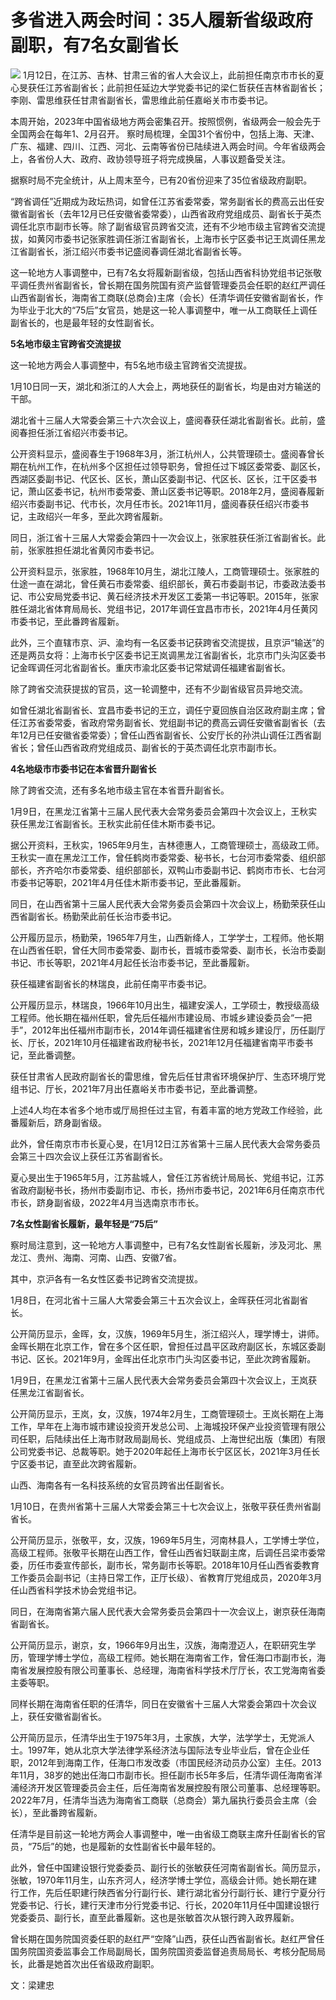 # 多省进入两会时间：35人履新省级政府副职，有7名女副省长

![](https://inews.gtimg.com/newsapp_bt/0/15608425984/1000)
1月12日，在江苏、吉林、甘肃三省的省人大会议上，此前担任南京市市长的夏心旻获任江苏省副省长；此前担任延边大学党委书记的梁仁哲获任吉林省副省长；李刚、雷思维获任甘肃省副省长，雷思维此前任嘉峪关市市委书记。

本周开始，2023年中国省级地方两会密集召开。按照惯例，省级两会一般会先于全国两会在每年1、2月召开。
察时局梳理，全国31个省份中，包括上海、天津、广东、福建、四川、江西、河北、云南等省份已陆续进入两会时间。今年省级两会上，各省份人大、政府、政协领导班子将完成换届，人事议题备受关注。

据察时局不完全统计，从上周末至今，已有20省份迎来了35位省级政府副职。

“跨省调任”近期成为政坛热词，如曾任江苏省委常委，常务副省长的费高云出任安徽省副省长（去年12月已任安徽省委常委），山西省政府党组成员、副省长于英杰调任北京市副市长等。除了副省级官员跨省交流，还有不少地市级主官跨省交流提拔，如黄冈市委书记张家胜调任浙江省副省长，上海市长宁区委书记王岚调任黑龙江省副省长，浙江绍兴市委书记盛阅春调任湖北省副省长等。

这一轮地方人事调整中，已有7名女将履新副省级，包括山西省科协党组书记张敬平调任贵州省副省长，曾长期在国务院国有资产监督管理委员会任职的赵红严调任山西省副省长，海南省工商联(总商会)主席（会长）任清华调任安徽省副省长，作为毕业于北大的“75后”女官员，她是这一轮人事调整中，唯一从工商联任上调任副省长的，也是最年轻的女性副省长。

**5名地市级主官跨省交流提拔**

这一轮地方两会人事调整中，有5名地市级主官跨省交流提拔。

1月10日同一天，湖北和浙江的人大会上，两地获任的副省长，均是由对方输送的干部。

湖北省十三届人大常委会第三十六次会议上，盛阅春获任湖北省副省长。此前，盛阅春担任浙江省绍兴市委书记。

公开资料显示，盛阅春生于1968年3月，浙江杭州人，公共管理硕士。盛阅春曾长期在杭州工作，在杭州多个区担任过领导职务，曾担任过下城区委常委、副区长，西湖区委副书记、代区长、区长，萧山区委副书记、代区长、区长，江干区委书记，萧山区委书记，杭州市委常委、萧山区委书记等职。2018年2月，盛阅春履新绍兴市委副书记、代市长，次月任市长。2021年11月，盛阅春获任绍兴市委书记，主政绍兴一年多，至此次跨省履新。

同日，浙江省十三届人大常委会第四十一次会议上，张家胜获任浙江省副省长。此前，张家胜担任湖北省黄冈市委书记。

公开资料显示，张家胜，1968年10月生，湖北江陵人，工商管理硕士。张家胜的仕途一直在湖北，曾任黄石市委常委、组织部长，黄石市委副书记，市委政法委书记、市公安局党委书记、黄石经济技术开发区工委第一书记等职。2015年，张家胜任湖北省体育局局长、党组书记，2017年调任宜昌市市长，2021年4月任黄冈市委书记，至此番跨省履新。

此外，三个直辖市京、沪、渝均有一名区委书记获跨省交流提拔，且京沪“输送”的还是两员女将：上海市长宁区委书记王岚调黑龙江省副省长，北京市门头沟区委书记金晖调任河北省副省长。重庆市渝北区委书记常斌调任福建省副省长。

除了跨省交流获提拔的官员，这一轮调整中，还有不少副省级官员异地交流。

如曾任湖北省副省长、宜昌市委书记的王立，调任宁夏回族自治区政府副主席；曾任江苏省委常委，省政府常务副省长、党组副书记的费高云调任安徽省副省长（去年12月已任安徽省委常委）；曾任山西省副省长、公安厅长的孙洪山调任江西省副省长；曾任山西省政府党组成员、副省长的于英杰调任北京市副市长。

**4名地级市市委书记在本省晋升副省长**

除了跨省交流，还有多名地市级主官在本省晋升副省长。

1月9日，在黑龙江省第十三届人民代表大会常务委员会第四十次会议上，王秋实获任黑龙江省副省长。王秋实此前任佳木斯市委书记。

据公开资料，王秋实，1965年9月生，吉林德惠人，工商管理硕士，高级政工师。王秋实一直在黑龙江工作，曾任鹤岗市委常委、秘书长，七台河市委常委、组织部部长，齐齐哈尔市委常委、组织部部长，双鸭山市委副书记、鹤岗市市长、七台河市委书记等职，2021年4月任佳木斯市委书记，至此番履新。

同日，在山西省第十三届人民代表大会常务委员会第四十次会议上，杨勤荣获任山西省副省长。杨勤荣此前任长治市委书记。

公开履历显示，杨勤荣，1965年7月生，山西新绛人，工学学士，工程师。他长期在山西省任职，曾任大同市委常委、副市长，晋城市委常委、副市长，长治市委副书记、市长等职，2021年4月起任长治市委书记，至此番履新。

获任福建省副省长的林瑞良，此前任南平市委书记。

公开履历显示，林瑞良，1966年10月出生，福建安溪人，工学硕士，教授级高级工程师。他长期在福州任职，曾先后任福州市建设局、市城乡建设委员会“一把手”，2012年出任福州市副市长，2014年调任福建省住房和城乡建设厅，历任副厅长、厅长，2021年10月任福建省政府秘书长，2021年12月任福建省南平市委书记，至此番调整。

获任甘肃省人民政府副省长的雷思维，曾先后任甘肃省环境保护厅、生态环境厅党组书记、厅长，2021年7月出任嘉峪关市市委书记，至此番调整。

上述4人均在本省多个地市或厅局担任过主官，有着丰富的地方党政工作经验，此番履新后，跻身副省级。

此外，曾任南京市市长夏心旻，在1月12日江苏省第十三届人民代表大会常务委员会第三十四次会议上获任江苏省副省长。

夏心旻出生于1965年5月，江苏盐城人，曾任江苏省统计局局长、党组书记，江苏省政府副秘书长，扬州市委副市记、市长，扬州市委书记，2021年6月任南京市代市长，跻身副省级，2022年4月当选南京市市长。

**7名女性副省长履新，最年轻是“75后”**

察时局注意到，这一轮地方人事调整中，已有7名女性副省长履新，涉及河北、黑龙江、贵州、海南、河南、山西、安徽7省。

其中，京沪各有一名女性区委书记跨省交流提拔。

1月8日，在河北省十三届人大常委会第三十五次会议上，金晖获任河北省副省长。

公开简历显示，金晖，女，汉族，1969年5月生，浙江绍兴人，理学博士，讲师。金晖长期在北京工作，曾在多个区任职，曾担任过昌平区政府副区长，东城区委副书记、区长。2021年9月，金晖出任北京市门头沟区委书记，至此次跨省履新。

1月9日，在黑龙江省第十三届人民代表大会常务委员会第四十次会议上，王岚获任黑龙江省副省长。

公开简历显示，王岚，女，汉族，1974年2月生，工商管理硕士。王岚长期在上海工作，早年在上海市城市建设投资开发总公司、上海城投环保产业投资管理有限公司任职，后陆续出任上海市财政局副局长、党组成员、上海世纪出版（集团）有限公司党委书记、总裁等职。她于2020年起任上海市长宁区区长，2021年3月任长宁区委书记，直至此次跨省履新。

山西、海南各有一名科技系统的女官员跨省出任副省长。

1月10日，在贵州省第十三届人大常委会第三十七次会议上，张敬平获任贵州省副省长。

公开简历显示，张敬平，女，汉族，1969年5月生，河南林县人，工学博士学位，高级工程师。张敬平长期在山西工作，曾任山西省妇联副主席，后调任吕梁市委常委，历任市委宣传部长，副市长，常务副市长等职。2018年10月任山西省委教育工作委员会副书记（主持日常工作，正厅长级）、省教育厅党组成员，2020年3月任山西省科学技术协会党组书记。

同日，在海南省第六届人民代表大会常务委员会第四十一次会议上，谢京获任海南省副省长。

公开简历显示，谢京，女，1966年9月出生，汉族，海南澄迈人，在职研究生学历，管理学博士学位，高级工程师。她长期在海南省工作，曾任海口市副市长，海南省发展控股有限公司董事长、总经理，海南省科学技术厅厅长，农工党海南省委主委等职。

同样长期在海南省任职的任清华，同日在安徽省十三届人大常委会第四十次会议上，获任安徽省副省长。

公开简历显示，任清华出生于1975年3月，土家族，大学，法学学士，无党派人士。1997年，她从北京大学法律学系经济法与国际法专业毕业后，曾在企业任职，2012年到海南工作，任海口市发改委（市国民经济动员办公室）主任。2013年11月，38岁的她出任海口市副市长。担任副市长5年多后，任清华调任海南省洋浦经济开发区管理委员会主任，后任海南省发展控股有限公司董事、总经理等职。2022年7月，任清华当选为海南省工商联（总商会）第九届执行委员会主席（会长），至此番跨省履新。

任清华是目前这一轮地方两会人事调整中，唯一由省级工商联主席升任副省长的官员，“75后”的她，也是履新的女性副省长中最年轻的。

此外，曾任中国建设银行党委委员、副行长的张敏获任河南省副省长。简历显示，张敏，1970年11月生，山东齐河人，经济学博士学位，高级会计师。她长期在建行工作，先后任职建行陕西省分行副行长、建行湖北省分行副行长、建行宁夏分行党委书记、行长，建行天津市分行党委书记、行长，2020年11月任中国建设银行党委委员、副行长，直至此番履新。这也是张敏首次从银行跨入政界履新。

曾长期在国务院国资委任职的赵红严“空降”山西，获任山西省副省长。赵红严曾任国务院国资委监事会工作局副局长，国务院国资委监督追责局局长、考核分配局局长，此番是她首次出任省级政府副职。

文：梁建忠

